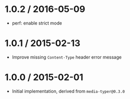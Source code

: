 1.0.2 / 2016-05-09
====

  * perf: enable strict mode

1.0.1 / 2015-02-13
====

  * Improve missing `Content-Type` header error message

1.0.0 / 2015-02-01
====

  * Initial implementation, derived from `media-typer@0.3.0`
